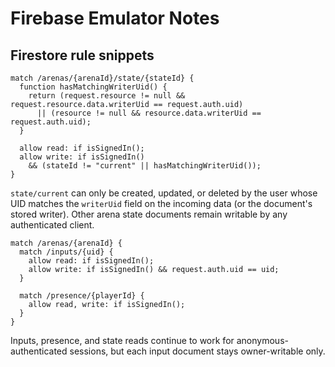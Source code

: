 # Firebase Emulator Notes

## Firestore rule snippets

```rules
match /arenas/{arenaId}/state/{stateId} {
  function hasMatchingWriterUid() {
    return (request.resource != null && request.resource.data.writerUid == request.auth.uid)
      || (resource != null && resource.data.writerUid == request.auth.uid);
  }

  allow read: if isSignedIn();
  allow write: if isSignedIn()
    && (stateId != "current" || hasMatchingWriterUid());
}
```

`state/current` can only be created, updated, or deleted by the user whose UID matches the `writerUid` field on the incoming data (or the document's stored writer). Other arena state documents remain writable by any authenticated client.

```rules
match /arenas/{arenaId} {
  match /inputs/{uid} {
    allow read: if isSignedIn();
    allow write: if isSignedIn() && request.auth.uid == uid;
  }

  match /presence/{playerId} {
    allow read, write: if isSignedIn();
  }
}
```

Inputs, presence, and state reads continue to work for anonymous-authenticated sessions, but each input document stays owner-writable only.
